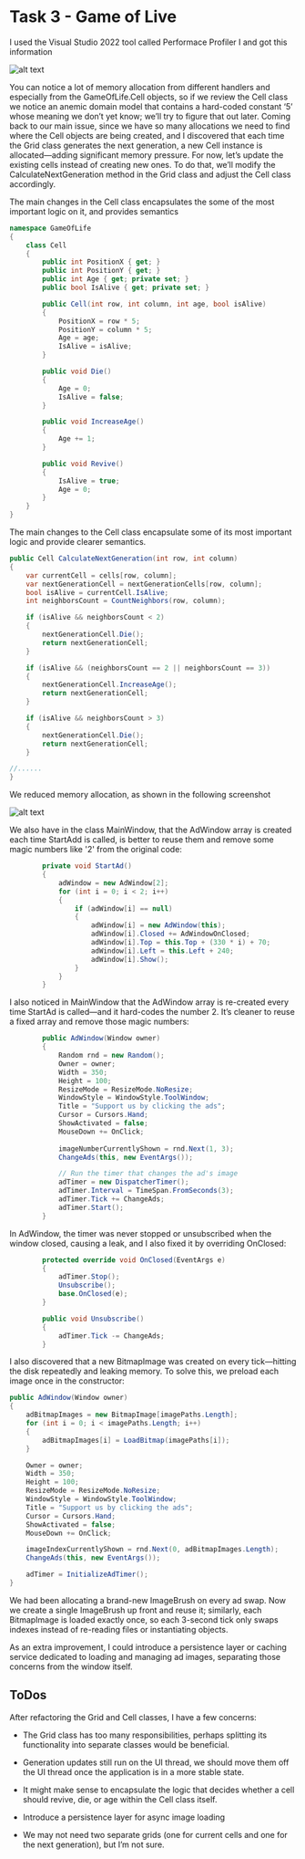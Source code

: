 # Task 3 - Game of Live

I used the Visual Studio 2022 tool called Performace Profiler I and got this information

![alt text](memory-profiler-initial.png)

You can notice a lot of memory allocation from different handlers and especially from the GameOfLife.Cell objects, so if we review the Cell class we notice an anemic domain model that contains a hard-coded constant ‘5’ whose meaning we don’t yet know; we’ll try to figure that out later. Coming back to our main issue, since we have so many allocations we need to find where the Cell objects are being created, and I discovered that each time the Grid class generates the next generation, a new Cell instance is allocated—adding significant memory pressure. For now, let’s update the existing cells instead of creating new ones. To do that, we’ll modify the CalculateNextGeneration method in the Grid class and adjust the Cell class accordingly.

The main changes in the Cell class encapsulates the some of the most important logic on it, and provides semantics

```cs
namespace GameOfLife
{
    class Cell
    {
        public int PositionX { get; }
        public int PositionY { get; }
        public int Age { get; private set; }
        public bool IsAlive { get; private set; }

        public Cell(int row, int column, int age, bool isAlive)
        {
            PositionX = row * 5;
            PositionY = column * 5;
            Age = age;
            IsAlive = isAlive;
        }

        public void Die()
        {
            Age = 0;
            IsAlive = false;
        }

        public void IncreaseAge()
        {
            Age += 1;
        }

        public void Revive()
        {
            IsAlive = true;
            Age = 0;
        }
    }
}
```

The main changes to the Cell class encapsulate some of its most important logic and provide clearer semantics.

```cs
public Cell CalculateNextGeneration(int row, int column)
{
    var currentCell = cells[row, column];
    var nextGenerationCell = nextGenerationCells[row, column];
    bool isAlive = currentCell.IsAlive;
    int neighborsCount = CountNeighbors(row, column);

    if (isAlive && neighborsCount < 2)
    {
        nextGenerationCell.Die();
        return nextGenerationCell;
    }

    if (isAlive && (neighborsCount == 2 || neighborsCount == 3))
    {
        nextGenerationCell.IncreaseAge();
        return nextGenerationCell;
    }

    if (isAlive && neighborsCount > 3)
    {
        nextGenerationCell.Die();
        return nextGenerationCell;
    }

//......
}
```

We reduced memory allocation, as shown in the following screenshot

![alt text](memory-profiles-remove-creation.png)


We also have in the class MainWindow, that the AdWindow array is created each time StartAdd is called, is better to reuse them and remove some magic numbers like '2' from the original code:

```cs
        private void StartAd()
        {
            adWindow = new AdWindow[2];
            for (int i = 0; i < 2; i++)
            {
                if (adWindow[i] == null)
                {
                    adWindow[i] = new AdWindow(this);
                    adWindow[i].Closed += AdWindowOnClosed;
                    adWindow[i].Top = this.Top + (330 * i) + 70;
                    adWindow[i].Left = this.Left + 240;
                    adWindow[i].Show();
                }
            }
        }
```

I also noticed in MainWindow that the AdWindow array is re-created every time StartAd is called—and it hard-codes the number 2. It’s cleaner to reuse a fixed array and remove those magic numbers:

```cs
        public AdWindow(Window owner)
        {
            Random rnd = new Random();
            Owner = owner;
            Width = 350;
            Height = 100;
            ResizeMode = ResizeMode.NoResize;
            WindowStyle = WindowStyle.ToolWindow;
            Title = "Support us by clicking the ads";
            Cursor = Cursors.Hand;
            ShowActivated = false;
            MouseDown += OnClick;
            
            imageNumberCurrentlyShown = rnd.Next(1, 3);
            ChangeAds(this, new EventArgs());

            // Run the timer that changes the ad's image 
            adTimer = new DispatcherTimer();
            adTimer.Interval = TimeSpan.FromSeconds(3);
            adTimer.Tick += ChangeAds;
            adTimer.Start();
        }
```

In AdWindow, the timer was never stopped or unsubscribed when the window closed, causing a leak, and I also fixed it by overriding OnClosed:

```cs
        protected override void OnClosed(EventArgs e)
        {
            adTimer.Stop();
            Unsubscribe();
            base.OnClosed(e);
        }

        public void Unsubscribe()
        {
            adTimer.Tick -= ChangeAds;
        }
```

I also discovered that a new BitmapImage was created on every tick—hitting the disk repeatedly and leaking memory. To solve this, we preload each image once in the constructor:


```cs
public AdWindow(Window owner)
{
    adBitmapImages = new BitmapImage[imagePaths.Length];
    for (int i = 0; i < imagePaths.Length; i++)
    {
        adBitmapImages[i] = LoadBitmap(imagePaths[i]);
    }

    Owner = owner;
    Width = 350;
    Height = 100;
    ResizeMode = ResizeMode.NoResize;
    WindowStyle = WindowStyle.ToolWindow;
    Title = "Support us by clicking the ads";
    Cursor = Cursors.Hand;
    ShowActivated = false;
    MouseDown += OnClick;

    imageIndexCurrentlyShown = rnd.Next(0, adBitmapImages.Length);
    ChangeAds(this, new EventArgs());

    adTimer = InitializeAdTimer();
}
```

We had been allocating a brand-new ImageBrush on every ad swap. Now we create a single ImageBrush up front and reuse it; similarly, each BitmapImage is loaded exactly once, so each 3-second tick only swaps indexes instead of re-reading files or instantiating objects.

As an extra improvement, I could introduce a persistence layer or caching service dedicated to loading and managing ad images, separating those concerns from the window itself.

## ToDos

After refactoring the Grid and Cell classes, I have a few concerns:

- The Grid class has too many responsibilities, perhaps splitting its functionality into separate classes would be beneficial.

- Generation updates still run on the UI thread, we should move them off the UI thread once the application is in a more stable state.

- It might make sense to encapsulate the logic that decides whether a cell should revive, die, or age within the Cell class itself.

- Introduce a persistence layer for async image loading 

- We may not need two separate grids (one for current cells and one for the next generation), but I’m not sure.